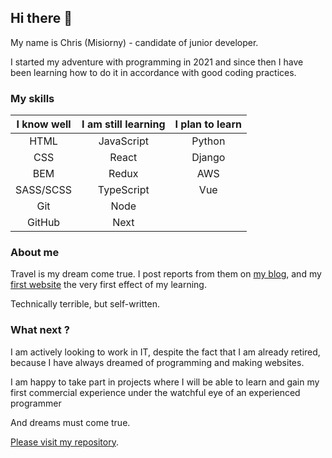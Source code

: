 ## Hi there 👋

My name is Chris (Misiorny)  -  candidate of junior developer. 

I started my adventure with programming in 2021 and since then I have been learning how to do it in accordance with good coding practices.

### My skills

|I know well |I am still learning|I plan to learn|
|:---:|:---:|:---:|
|HTML|JavaScript|Python|
|CSS|React|Django|
|BEM|Redux|AWS|
|SASS/SCSS|TypeScript|Vue|
|Git|Node||
|GitHub|Next| |


### About me

Travel is my dream come true.
I post reports from them on [my blog](https://www.facebook.com/AfrykaDzikaMisiornego), and my [first website](https://misiorny.github.io/AfrykaDzika/index.html) the very first effect of my learning.

Technically terrible, but self-written.

### What next ?

I am actively looking to work in IT, despite the fact that I am already retired, because I have always dreamed of programming and making websites.

I am happy to take part in projects where I will be able to learn and gain my first commercial experience under the watchful eye of an experienced programmer

And dreams must come true.

[Please visit my repository](https://github.com/Misiorny?tab=repositories).


